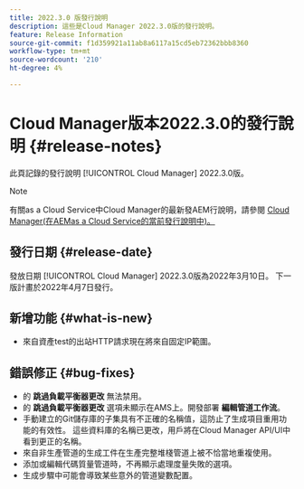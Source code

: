 ```yaml
---
title: 2022.3.0 版發行說明
description: 這些是Cloud Manager 2022.3.0版的發行說明。
feature: Release Information
source-git-commit: f1d359921a11ab8a6117a15cd5eb72362bbb8360
workflow-type: tm+mt
source-wordcount: '210'
ht-degree: 4%

---
```



# Cloud Manager版本2022.3.0的發行說明 {#release-notes}

此頁記錄的發行說明 [!UICONTROL Cloud Manager] 2022.3.0版。

>[!NOTE]
>
>有關as a Cloud Service中Cloud Manager的最新發AEM行說明，請參閱 [Cloud Manager(在AEMas a Cloud Service的當前發行說明中)。](https://experienceleague.adobe.com/docs/experience-manager-cloud-service/content/implementing/using-cloud-manager/release-notes-cloud-manager/release-notes-cm-current.html)

## 發行日期 {#release-date}

發放日期 [!UICONTROL Cloud Manager] 2022.3.0版為2022年3月10日。 下一版計畫於2022年4月7日發行。

## 新增功能 {#what-is-new}

* 來自資產test的出站HTTP請求現在將來自固定IP範圍。


## 錯誤修正 {#bug-fixes}

* 的 **跳過負載平衡器更改** 無法禁用。
* 的 **跳過負載平衡器更改** 選項未顯示在AMS上。開發部署 **編輯管道工作流**。
* 手動建立的Git儲存庫的子集具有不正確的名稱值，這防止了生成項目重用功能的有效性。 這些資料庫的名稱已更改，用戶將在Cloud Manager API/UI中看到更正的名稱。
* 來自非生產管道的生成工件在生產完整堆棧管道上被不恰當地重複使用。
* 添加或編輯代碼質量管道時，不再顯示處理度量失敗的選項。
* 生成步驟中可能會導致某些意外的管道變數配置。
